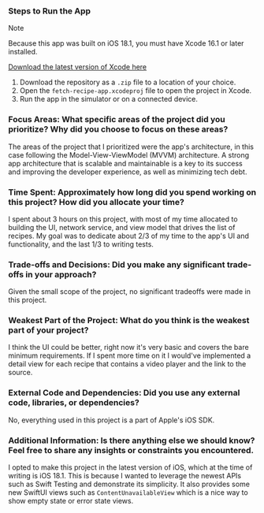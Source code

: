 ### Steps to Run the App

> [!NOTE]
> Because this app was built on iOS 18.1, you must have Xcode 16.1 or later installed.

[Download the latest version of Xcode here](https://developer.apple.com/xcode/)

1. Download the repository as a `.zip` file to a location of your choice.
2. Open the `fetch-recipe-app.xcodeproj` file to open the project in Xcode.
3. Run the app in the simulator or on a connected device.

### Focus Areas: What specific areas of the project did you prioritize? Why did you choose to focus on these areas?

The areas of the project that I prioritized were the app's architecture, in this case following the Model-View-ViewModel (MVVM) architecture. A strong app architecture that is scalable and maintainable is a key to its success and improving the developer experience, as well as minimizing tech debt.

### Time Spent: Approximately how long did you spend working on this project? How did you allocate your time?

I spent about 3 hours on this project, with most of my time allocated to building the UI, network service, and view model that drives the list of recipes. My goal was to dedicate about 2/3 of my time to the app's UI and functionality, and the last 1/3 to writing tests.

### Trade-offs and Decisions: Did you make any significant trade-offs in your approach?

Given the small scope of the project, no significant tradeoffs were made in this project.

### Weakest Part of the Project: What do you think is the weakest part of your project?

I think the UI could be better, right now it's very basic and covers the bare minimum requirements. If I spent more time on it I would've implemented a detail view for each recipe that contains a video player and the link to the source.

### External Code and Dependencies: Did you use any external code, libraries, or dependencies?

No, everything used in this project is a part of Apple's iOS SDK.

### Additional Information: Is there anything else we should know? Feel free to share any insights or constraints you encountered.

I opted to make this project in the latest version of iOS, which at the time of writing is iOS 18.1. This is because I wanted to leverage the newest APIs such as Swift Testing and demonstrate its simplicity. It also provides some new SwiftUI views such as `ContentUnavailableView` which is a nice way to show empty state or error state views.
